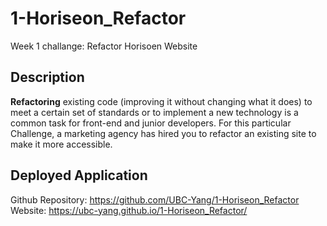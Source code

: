 # 1-Horiseon_Refactor

Week 1 challange: Refactor Horisoen Website

## Description

**Refactoring** existing code (improving it without changing what it does) to meet a certain set of standards or to implement a new technology is a common task for front-end and junior developers. For this particular Challenge, a marketing agency has hired you to refactor an existing site to make it more accessible. 

## Deployed Application
Github Repository: https://github.com/UBC-Yang/1-Horiseon_Refactor
Website: https://ubc-yang.github.io/1-Horiseon_Refactor/
